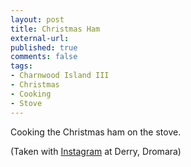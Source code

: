```yaml
---
layout: post
title: Christmas Ham
external-url: 
published: true
comments: false
tags:
- Charnwood Island III
- Christmas
- Cooking
- Stove
---
```


Cooking the Christmas ham on the stove.

(Taken with [Instagram][] at Derry, Dromara)

[Instagram]: http://instagr.am
